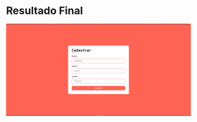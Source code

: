 <h1>Resultado Final</h1>
<img src="https://github.com/Mariianah-Santos/projetos/blob/main/projeto01-cadastro/cadastro-resultado.png"/>
